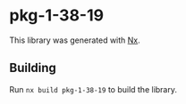 # pkg-1-38-19

This library was generated with [Nx](https://nx.dev).

## Building

Run `nx build pkg-1-38-19` to build the library.
